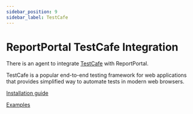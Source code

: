```yaml
---
sidebar_position: 9
sidebar_label: TestCafe
---
```


# ReportPortal TestCafe Integration

There is an agent to integrate [TestCafe](https://testcafe.io/) with ReportPortal.

TestCafe is a popular end-to-end testing framework for web applications that provides simplified way to automate tests in modern web browsers.

[Installation guide](https://github.com/reportportal/agent-js-testcafe#readme)

[Examples](https://github.com/reportportal/examples-js/tree/master/example-testcafe)
